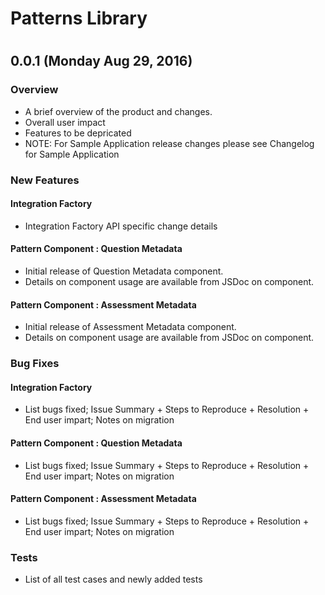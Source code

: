 # Patterns Library
#
#
#













## 0.0.1 (Monday Aug 29, 2016)


[comment]: # (A brief overview of the product and changes; Overall user impact; Features depricated; )
### Overview
- A brief overview of the product and changes.
- Overall user impact 
- Features to be depricated
- NOTE: For Sample Application release changes please see Changelog for Sample Application


[comment]: # (List out new features for Integration Factory and each pattern component; For each feature, give an overview, example of use case and a link to JSDoc for additional details )
### New Features

#### Integration Factory
- Integration Factory API specific change details

#### Pattern Component : Question Metadata
- Initial release of Question Metadata component. 
- Details on component usage are available from JSDoc on component.

#### Pattern Component : Assessment Metadata
- Initial release of Assessment Metadata component. 
- Details on component usage are available from JSDoc on component.


[comment]: # (Bug fix list by Integration Factory and each component; For each bug, list an issue summary, Steps to reproduce, resolution, end user impact and tips on migration. )
### Bug Fixes

#### Integration Factory
- List bugs fixed; Issue Summary + Steps to Reproduce + Resolution + End user impart; Notes on migration

#### Pattern Component : Question Metadata
- List bugs fixed; Issue Summary + Steps to Reproduce + Resolution + End user impart; Notes on migration

#### Pattern Component : Assessment Metadata
- List bugs fixed; Issue Summary + Steps to Reproduce + Resolution + End user impart; Notes on migration

[comment]: # (Describe newly added test cases. What is tested, environment pre-requests and expected outcome )
### Tests
- List of all test cases and newly added tests
